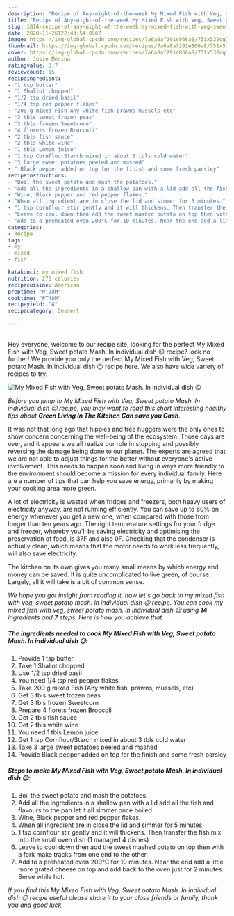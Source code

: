 ```yaml
---
description: "Recipe of Any-night-of-the-week My Mixed Fish with Veg, Sweet potato Mash. In individual dish 😉"
title: "Recipe of Any-night-of-the-week My Mixed Fish with Veg, Sweet potato Mash. In individual dish 😉"
slug: 1814-recipe-of-any-night-of-the-week-my-mixed-fish-with-veg-sweet-potato-mash-in-individual-dish
date: 2020-11-26T22:43:54.096Z
image: https://img-global.cpcdn.com/recipes/7a6a8af291e866a8/751x532cq70/my-mixed-fish-with-veg-sweet-potato-mash-in-individual-dish-😉-recipe-main-photo.jpg
thumbnail: https://img-global.cpcdn.com/recipes/7a6a8af291e866a8/751x532cq70/my-mixed-fish-with-veg-sweet-potato-mash-in-individual-dish-😉-recipe-main-photo.jpg
cover: https://img-global.cpcdn.com/recipes/7a6a8af291e866a8/751x532cq70/my-mixed-fish-with-veg-sweet-potato-mash-in-individual-dish-😉-recipe-main-photo.jpg
author: Josie Medina
ratingvalue: 3.7
reviewcount: 15
recipeingredient:
- "1 tsp butter"
- "1 Shallot chopped"
- "1/2 tsp dried basil"
- "1/4 tsp red pepper flakes"
- "200 g mixed Fish Any white fish prawns mussels etc"
- "3 tbls sweet frozen peas"
- "3 tbls frozen Sweetcorn"
- "4 florets frozen Broccoli"
- "2 tbls fish sauce"
- "2 tbls white wine"
- "1 tbls Lemon juice"
- "1 tsp CornflourStarch mixed in about 3 tbls cold water"
- "3 large sweet potatoes peeled and mashed"
- " Black pepper added on top for the finish and some fresh parsley"
recipeinstructions:
- "Boil the sweet potato and mash the potatoes."
- "Add all the ingredients in a shallow pan with a lid add all the fish and flavours to the pan let it all simmer once boiled."
- "Wine, Black pepper and red pepper flakes."
- "When all ingredient are in close the lid and simmer for 5 minutes."
- "1 tsp cornflour stir gently and it will thickens. Then transfer the fish mix into the small oven dish (1 managed 4 dishes)"
- "Leave to cool down then add the sweet mashed potato on top then with a fork make tracks from one end to the other."
- "Add to a preheated oven 200°C for 10 minutes. Near the end add a little more grated cheese on top and add back to the oven just for 2 minutes. Serve while hot."
categories:
- Recipe
tags:
- my
- mixed
- fish

katakunci: my mixed fish 
nutrition: 278 calories
recipecuisine: American
preptime: "PT28M"
cooktime: "PT48M"
recipeyield: "4"
recipecategory: Dessert

---
```

<br>
Hey everyone, welcome to our recipe site, looking for the perfect My Mixed Fish with Veg, Sweet potato Mash. In individual dish 😉 recipe? look no further! We provide you only the perfect My Mixed Fish with Veg, Sweet potato Mash. In individual dish 😉 recipe here. We also have wide variety of recipes to try.
<br>


![My Mixed Fish with Veg, Sweet potato Mash. In individual dish 😉](https://img-global.cpcdn.com/recipes/7a6a8af291e866a8/751x532cq70/my-mixed-fish-with-veg-sweet-potato-mash-in-individual-dish-😉-recipe-main-photo.jpg)

<i>Before you jump to My Mixed Fish with Veg, Sweet potato Mash. In individual dish 😉 recipe, you may want to read this short interesting healthy tips about 
<strong>Green Living In The Kitchen Can save you Cash</strong>.</i>
</br>

It was not that long ago that hippies and tree huggers were the only ones to show concern concerning the well-being of the ecosystem. Those days are over, and it appears we all realize our role in stopping and possibly reversing the damage being done to our planet. The experts are agreed that we are not able to adjust things for the better without everyone's active involvement. This needs to happen soon and living in ways more friendly to the environment should become a mission for every individual family. Here are a number of tips that can help you save energy, primarily by making your cooking area more green.

A lot of electricity is wasted when fridges and freezers, both heavy users of electricity anyway, are not running efficiently. You can save up to 60% on energy whenever you get a new one, when compared with those from longer than ten years ago. The right temperature settings for your fridge and freezer, whereby you'll be saving electricity and optimising the preservation of food, is 37F and also 0F. Checking that the condenser is actually clean, which means that the motor needs to work less frequently, will also save electricity.

The kitchen on its own gives you many small means by which energy and money can be saved. It is quite uncomplicated to live green, of course. Largely, all it will take is a bit of common sense.


<i>We hope you got insight from reading it, now let's go back to my mixed fish with veg, sweet potato mash. in individual dish 😉 recipe. You can cook my mixed fish with veg, sweet potato mash. in individual dish 😉 using <strong>14</strong> ingredients and <strong>7</strong> steps. Here is how you achieve that.
</i>

##### The ingredients needed to cook My Mixed Fish with Veg, Sweet potato Mash. In individual dish 😉:

1. Provide 1 tsp butter
1. Take 1 Shallot chopped
1. Use 1/2 tsp dried basil
1. You need 1/4 tsp red pepper flakes
1. Take 200 g mixed Fish (Any white fish, prawns, mussels, etc)
1. Get 3 tbls sweet frozen peas
1. Get 3 tbls frozen Sweetcorn
1. Prepare 4 florets frozen Broccoli
1. Get 2 tbls fish sauce
1. Get 2 tbls white wine
1. You need 1 tbls Lemon juice
1. Get 1 tsp Cornflour/Starch mixed in about 3 tbls cold water
1. Take 3 large sweet potatoes peeled and mashed
1. Provide  Black pepper added on top for the finish and some fresh parsley


##### Steps to make My Mixed Fish with Veg, Sweet potato Mash. In individual dish 😉:

1. Boil the sweet potato and mash the potatoes.
1. Add all the ingredients in a shallow pan with a lid add all the fish and flavours to the pan let it all simmer once boiled.
1. Wine, Black pepper and red pepper flakes.
1. When all ingredient are in close the lid and simmer for 5 minutes.
1. 1 tsp cornflour stir gently and it will thickens. Then transfer the fish mix into the small oven dish (1 managed 4 dishes)
1. Leave to cool down then add the sweet mashed potato on top then with a fork make tracks from one end to the other.
1. Add to a preheated oven 200°C for 10 minutes. Near the end add a little more grated cheese on top and add back to the oven just for 2 minutes. Serve while hot.


<i>If you find this My Mixed Fish with Veg, Sweet potato Mash. In individual dish 😉 recipe useful please share it to your close friends or family, thank you and good luck.</i>
